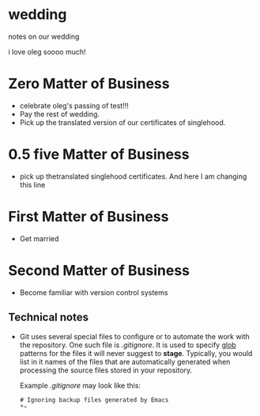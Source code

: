 # wedding
notes on our wedding

i love oleg soooo much!
 
# Zero Matter of Business
- celebrate oleg's passing of test!!!
- Pay the rest of wedding.
- Pick up the translated version of our certificates of singlehood.

# 0.5 five Matter of Business
- pick up thetranslated singlehood certificates. And here I am
  changing this line

# First Matter of Business
- Get married

# Second Matter of Business
- Become familiar with version control systems


Technical notes
---------------

- Git uses several special files to configure or to automate the work
  with the repository.  One such file is *.gitignore*.  It is used to
  specify [glob](https://en.wikipedia.org/wiki/Glob_(programming))
  patterns for the files it will never suggest to **stage**.
  Typically, you would list in it names of the files that are
  automatically generated when processing the source files stored in
  your repository.

    Example *.gitignore* may look like this:
    ```
    # Ignoring backup files generated by Emacs
    *~
    ```
